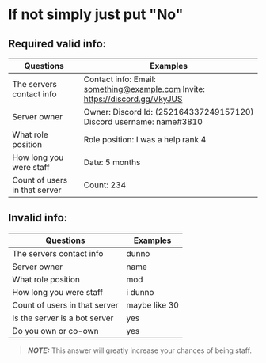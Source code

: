 # If not simply just put "No"

## Required valid info: 
Questions | Examples
------------ | -------------
The servers contact info | Contact info: Email: something@example.com Invite: https://discord.gg/VkyJUS
Server owner | Owner: Discord Id: (252164337249157120) Discord username: name#3810
What role position | Role position: I was a help rank 4
How long you were staff | Date: 5 months 
Count of users in that server | Count: 234


## Invalid info: 
Questions | Examples
------------ | -------------
The servers contact info | dunno
Server owner | name
What role position | mod
How long you were staff | i dunno 
Count of users in that server | maybe like 30
Is the server is a bot server | yes
Do you own or co-own | yes

>***NOTE:*** This answer will greatly increase your chances of being staff.
